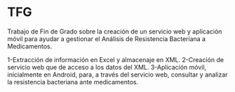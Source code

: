 # TFG
Trabajo de Fin de Grado sobre la creación de un servicio web y aplicación móvil para ayudar a gestionar el Análisis de Resistencia Bacteriana a Medicamentos.

1-Extracción de información en Excel y almacenaje en XML.
2-Creación de servicio web que de acceso a los datos del XML.
3-Aplicación móvil, inicialmente en Android, para, a través del servicio web, consultar y analizar la resistencia bacteriana ante medicamentos.
